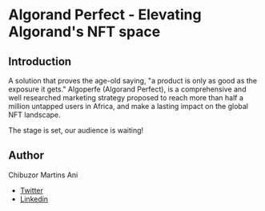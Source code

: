 # Algorand Perfect - Elevating Algorand's NFT space

## Introduction

A solution that proves the age-old saying, "a product is only as good as the exposure it gets." Algoperfe (Algorand Perfect), is a comprehensive and well researched marketing strategy proposed to reach more than half a million untapped users in Africa, and make a lasting impact on the global NFT landscape. 

The stage is set, our audience is waiting!

## Author
Chibuzor Martins Ani
- [Twitter](https://twitter.com/ChibuzorAni5)
- [Linkedin](https://www.linkedin.com/in/chibuzor-ani-38a449173)
